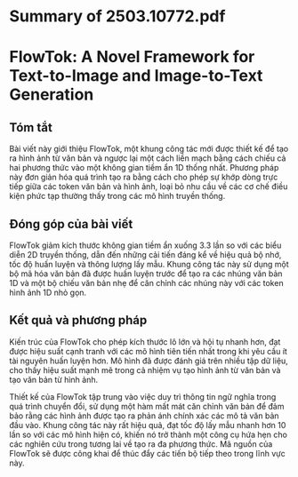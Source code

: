 # Summary of 2503.10772.pdf

# FlowTok: A Novel Framework for Text-to-Image and Image-to-Text Generation

## Tóm tắt
Bài viết này giới thiệu FlowTok, một khung công tác mới được thiết kế để tạo ra hình ảnh từ văn bản và ngược lại một cách liền mạch bằng cách chiếu cả hai phương thức vào một không gian tiềm ẩn 1D thống nhất. Phương pháp này đơn giản hóa quá trình tạo ra bằng cách cho phép sự khớp dòng trực tiếp giữa các token văn bản và hình ảnh, loại bỏ nhu cầu về các cơ chế điều kiện phức tạp thường thấy trong các mô hình truyền thống.

## Đóng góp của bài viết
FlowTok giảm kích thước không gian tiềm ẩn xuống 3.3 lần so với các biểu diễn 2D truyền thống, dẫn đến những cải tiến đáng kể về hiệu quả bộ nhớ, tốc độ huấn luyện và thông lượng lấy mẫu. Khung công tác này sử dụng một bộ mã hóa văn bản đã được huấn luyện trước để tạo ra các nhúng văn bản 1D và một bộ chiếu văn bản nhẹ để căn chỉnh các nhúng này với các token hình ảnh 1D nhỏ gọn.

## Kết quả và phương pháp
Kiến trúc của FlowTok cho phép kích thước lô lớn và hội tụ nhanh hơn, đạt được hiệu suất cạnh tranh với các mô hình tiên tiến nhất trong khi yêu cầu ít tài nguyên huấn luyện hơn. Mô hình đã được đánh giá trên nhiều tập dữ liệu, cho thấy hiệu suất mạnh mẽ trong cả nhiệm vụ tạo hình ảnh từ văn bản và tạo văn bản từ hình ảnh.

Thiết kế của FlowTok tập trung vào việc duy trì thông tin ngữ nghĩa trong quá trình chuyển đổi, sử dụng một hàm mất mát căn chỉnh văn bản để đảm bảo rằng các hình ảnh được tạo ra phản ánh chính xác các mô tả văn bản đầu vào. Khung công tác này rất hiệu quả, đạt tốc độ lấy mẫu nhanh hơn 10 lần so với các mô hình hiện có, khiến nó trở thành một công cụ hứa hẹn cho các nghiên cứu trong tương lai về tạo ra đa phương thức. Mã nguồn của FlowTok sẽ được công khai để thúc đẩy các tiến bộ tiếp theo trong lĩnh vực này.
